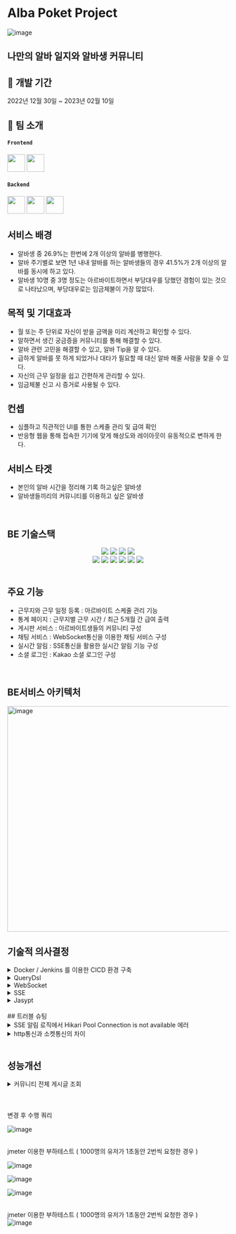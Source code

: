 # Alba Poket Project

![image](https://user-images.githubusercontent.com/117805482/217720232-1199e879-590e-44ce-8074-f77ba68addf0.png)

## 나만의 알바 일지와 알바생 커뮤니티

## 📆 개발 기간  
2022년 12월 30일 ~ 2023년 02월 10일   
<p>

## 👥 팀 소개
#### `Frontend`
 <a href="https://github.com/headwing" target="_blank"><img height="40"  src="https://img.shields.io/static/v1?label=React&message=최유정 &color=61dafb&style=for-the-badge&>"/></a>
 <a href="https://github.com/soomin-world" target="_blank"><img height="40"  src="https://img.shields.io/static/v1?label=React&message=오수민 &color=61dafb&style=for-the-badge&>"/></a>


#### `Backend`
<a href="https://github.com/woooo96" target="_blank"><img height="40"  src="https://img.shields.io/static/v1?label=Spring&message=최진우 &color=08CE5D&style=for-the-badge&>"/></a>
<a href="https://github.com/wogk9854" target="_blank"><img height="40"  src="https://img.shields.io/static/v1?label=Spring&message=최재하 &color=08CE5D&style=for-the-badge&>"/></a>
<a href="https://github.com/kwon-sunghyun" target="_blank"><img height="40"  src="https://img.shields.io/static/v1?label=Spring&message=권성현 &color=08CE5D&style=for-the-badge&>"/></a>


## 서비스 배경
+ 알바생 중 26.9%는 한번에 2개 이상의 알바를 병행한다.
+ 알바 주기별로 보면 1년 내내 알바를 하는 알바생들의 경우 41.5%가 2개 이상의 알바를 동시에 하고 있다.
+ 알바생 10명 중 3명 정도는 아르바이트하면서 부당대우를 당했던 경험이 있는 것으로 나타났으며, 부당대우로는 임금체불이 가장 많았다.

## 목적 및 기대효과
+ 월 또는 주 단위로 자신이 받을 금액을 미리 계산하고 확인할 수 있다.
+ 알하면서 생긴 궁금증을 커뮤니티를 통해 해결할 수 있다.
+ 알바 관련 고민을 해결할 수 있고, 알바 Tip을 알 수 있다.
+ 급하게 알바를 못 하게 되었거나 대타가 필요할 때 대신 알바 해줄 사람을 찾을 수 있다.
+ 자신의 근무 일정을 쉽고 간편하게 관리할 수 있다.
+ 임금체불 신고 시 증거로 사용될 수 있다.

## 컨셉
+ 심플하고 직관적인 UI를 통한 스케줄 관리 및 급여 확인
+ 반응형 웹을 통해 접속한 기기에 맞게 해상도와 레이아웃이 유동적으로 변하게 한다.

## 서비스 타겟
+ 본인의 알바 시간을 정리해 기록 하고싶은 알바생
+ 알바생들끼리의 커뮤니티를 이용하고 싶은 알바생
<br>


## BE 기술스택
<div align=center> 
  <img src="https://img.shields.io/badge/springboot-6DB33F?style=for-the-badge&logo=springboot&logoColor=white">
  <img src="https://img.shields.io/badge/Springjpa-4FC08D?style=for-the-badge&logo=jpa&logoColor=white"> 
  <img src="https://img.shields.io/badge/gradle-02303A?style=for-the-badge&logo=gradle&logoColor=white">
  <img src="https://img.shields.io/badge/mysql-4479A1?style=for-the-badge&logo=mysql&logoColor=white"> 
  <br>
 
  <img src="https://img.shields.io/badge/Amazon EC2-FF9900?style=for-the-badge&logo=Amazon EC2&logoColor=white">
  <img src="https://img.shields.io/badge/amazon rds-61DAFB?style=for-the-badge&logo=amazonrds&logoColor=white">
  <img src="https://img.shields.io/badge/Amazon S3-569A31?style=for-the-badge&logo=Amazon S3&logoColor=white">
  <img src="https://img.shields.io/badge/Jenkins-D24939?style=for-the-badge&logo=Jenkins&logoColor=white">
  <img src="https://img.shields.io/badge/Docker-2496ED?style=for-the-badge&logo=Docker&logoColor=white">
  <img src="https://img.shields.io/badge/Apache JMeter-D22128?style=for-the-badge&logo=Apache JMeter&logoColor=white">
 
 
</div>
<br>

## 주요 기능
+ 근무지와 근무 일정 등록 : 아르바이트 스케줄 관리 기능
+ 통계 페이지 : 근무지별 근무 시간 / 최근 5개월 간 급여 출력
+ 게시판 서비스 : 아르바이트생들의 커뮤니티 구성
+ 채팅 서비스 : WebSocket통신을 이용한 채팅 서비스 구성
+ 실시간 알림 : SSE통신을 활용한 실시간 알림 기능 구성
+ 소셜 로그인 : Kakao 소셜 로그인 구성

<br>

## BE서비스 아키텍처
<img width="512" alt="image" src="https://user-images.githubusercontent.com/117805482/217736206-42327332-5d98-4b85-84c9-639ce195499d.png"><br>


## 기술적 의사결정
<details>
<summary> Docker / Jenkins 를 이용한 CICD 환경 구축 </summary>
<div markdown="1">  
<br>
1. Docker 사용이유<br>
    - Docker를 사용하면 어플리케이션을 구동하기 위한 최소한의 환경으로 이미지를 생성하고, <br>  Docker만 설치되어 있다면 해당 이미지를 환경적인 제약 없이 컨테이너로 구동하는것이 가능<br>

<br>
2. Jenkins 사용이유<br>
    - 프로젝트 표준 컴파일 환경에서의 컴파일 오류 검출 가능<br>
    - jenkins를 사용하기 위해서는 별도의 서버가 필요하지만 현업에서 널리 사용되는 jenkins를 경험해보기 위해<br>
  
<br>
3. Jenkins Container Local 환경 구축 이유<br>
  - Jenkins를 운영하기 위해서는 별도의 서버가 필요하지만, 사용하고 있던 ec2 프리티어 스펙으로는 운영이 불가능 -> 로컬환경에서 jenkins container를 실행 후 공유기 포트포워딩을 통해 
</div>
</details>

<details>
<summary> QueryDsl </summary>
<div markdown="1">
<br>   
- 쿼리 성능 개선 : 기존 로직에서 엔티티 fetch type을 lazy로 설정하여 연관된 객체를 spring data jpa를 통해 select 할 때 N+1 문제가 발생했고, DTO에 반환되어야 할 정보를 추가적으로 select하는 로직이어서 쿼리량이 방대하고 성능적으로 문제가 생김.<br>
이를 해결하기 위해서 querydsl를 사용하여 연관된 객체 정보를 같이 select 하여 한번에 처리하도록 변경 -> 쿼리량을 감소시키고 성능적으로도 쿼리 수행속도를 1/5로 개선 <br>
<br>
- 동적 쿼리 : querydsl을 사용하여 쿼리를 동적으로 작성하여 처리 ( 도전중 ) <br>
</div>
</details>

<details>
<summary> WebSocket </summary>
<div markdown="1">
<br>   
- 채팅 : 채팅서비스를 구현하기 위해서는 Server-Client 가 연결되어 실시간으로 데이터를 주고 받을 수 있어야 하기 때문에, WebSocket 통신을 이용한 실시간 채팅 기능 구현<br>
<br>
</div>
</details>


<details>
<summary> SSE </summary>
<div markdown="1">
<br>   
- 단방향 통신 : Websocket의 경우 양방향 통신이지만, 연결이 된 이후 서버쪽에서만 클라이언트로 데이터를 보내주면 되기 때문에 단방향 통신인 SSE를 사용하고 http 프로토콜을 사용하기 때문에 websocket 통신보다 가벼움<br>
<br>
</div>
</details>

<details>
<summary> Jasypt </summary>
<div markdown="1">
<br>   
- 보안성 증대 : github에 push하는 데이터 중 DB 정보 / AWS 정보 등 공개되지 말아야 할 데이터를 암호화 하기 위해 Jasypt 통해 암호화 진행<br>
<br>
</div>
</details>
<br>
## 트러블 슈팅
<details>
<summary> SSE 알림 로직에서 Hikari Pool Connection is not available 에러 </summary>
<div markdown="1">
<br>   
- 클라이언트와 Sse 통신하기 위해 SseEmitter 생성하는 로직에 DB에서 데이터를 가져오는 코드가 있었는데 Sse 통신의 경우 세션이 끊어지는 것이 아니어서 SseEmitter를 생성하기 위한 get 요청이 들어올때마다 DB에 연결된 커넥션 수가 늘어남. <br>
  - get 요청이 HikariPool이 MAX 임계치와 동일하게 요청이 왔을 경우 api 요청이 불가능 해지는 현상 발생 <br>
  - SseEmitter를 생성하는 로직에서 DB에서 데이터를 가져오는 코드를 제외 시켜서 해결 완료
<br>
</div>
</details>
<details>
<summary> http통신과 소켓통신의 차이 </summary>
<div markdown="1">
<br>   
- @MessageMapping을 사용할때 Class위에 @RequestMapping을 사용하여 공통된 URL처리를 해주고 있었는데 @RequestMapping이 적용 안되는 문제가 발생 <br>
  - @RequestMapping은 http통신이고 @MessageMapping은 ws://로 시작하는 소켓통신이여서 @RequestMapping으로 공통된URL을 설정해도 적용이 안되는걸 확인하고 @RequestMapping을 지워줌으로써 해결함. <br>
</div>
</details>

  <br>
  
## 성능개선

<details>
<summary> 커뮤니티 전체 게시글 조회 </summary>
<div markdown="1">
<br>   
<br>
기존 수행 쿼리 <br> 
 
  ![image](https://user-images.githubusercontent.com/117805482/217813431-d95576c9-c31c-4b74-aa0d-db56dcd3d5c8.png)

<br>
jmeter 이용한 부하테스트 ( 1000명의 유저가 1초동안 2번씩 요청한 경우 ) <br>

 
 ![image](https://user-images.githubusercontent.com/117805482/217812516-b03c7df2-5d06-4765-a6fb-2579737ddf1c.png)<br>

 ![image](https://user-images.githubusercontent.com/117805482/217812569-fee3d904-be59-4679-91cb-4d645a05db9b.png)<br>

 ![image](https://user-images.githubusercontent.com/117805482/217812618-d1a9e301-c817-455c-8a95-a6b35dce5078.png)<br>
<br>
</div>
</details>

<br>


<br>   
<br>
변경 후 수행 쿼리<br>
 

![image](https://user-images.githubusercontent.com/117805482/217807931-e0dbc0ae-753b-4c56-8f1c-138507d50871.png)<br>

<br>
jmeter 이용한 부하테스트 ( 1000명의 유저가 1초동안 2번씩 요청한 경우 ) <br>

 
 ![image](https://user-images.githubusercontent.com/117805482/217812516-b03c7df2-5d06-4765-a6fb-2579737ddf1c.png)<br>

 ![image](https://user-images.githubusercontent.com/117805482/217812569-fee3d904-be59-4679-91cb-4d645a05db9b.png)<br>

 ![image](https://user-images.githubusercontent.com/117805482/217812618-d1a9e301-c817-455c-8a95-a6b35dce5078.png)<br>
<br>
</div>
</details>



jmeter 이용한 부하테스트 ( 1000명의 유저가 1초동안 2번씩 요청한 경우 ) <br>
![image](https://user-images.githubusercontent.com/117805482/217812781-32802f7d-dcde-43d6-9854-822d9e4f87f3.png)








